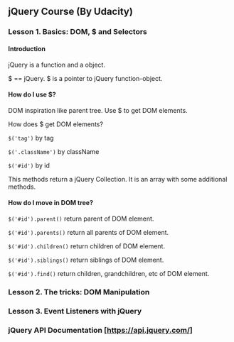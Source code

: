 ## jQuery Course (By Udacity)

### Lesson 1. Basics: DOM, $ and Selectors

#### Introduction

jQuery is a function and a object.

$ == jQuery. $ is a pointer to jQuery function-object.

#### How do I use $?

DOM inspiration like parent tree. Use $ to get DOM elements.

How does $ get DOM elements?

```$('tag')``` by tag

```$('.className')``` by className

```$('#id')``` by id

This methods  return a jQuery Collection. It is an array with some additional methods.


#### How do I move in DOM tree?

``` $('#id').parent() ``` return parent of DOM element.

``` $('#id').parents() ``` return all parents of DOM element.

``` $('#id').children() ``` return children of DOM element.

``` $('#id').siblings() ``` return siblings of DOM element.

``` $('#id').find() ``` return children, grandchildren, etc of DOM element.


### Lesson 2. The tricks: DOM Manipulation

### Lesson 3. Event Listeners with jQuery


### jQuery API Documentation [https://api.jquery.com/]
